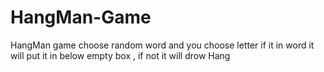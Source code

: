 # HangMan-Game

HangMan game  choose random word and you choose letter if it in word it will put it in below empty box , if not it will drow Hang 